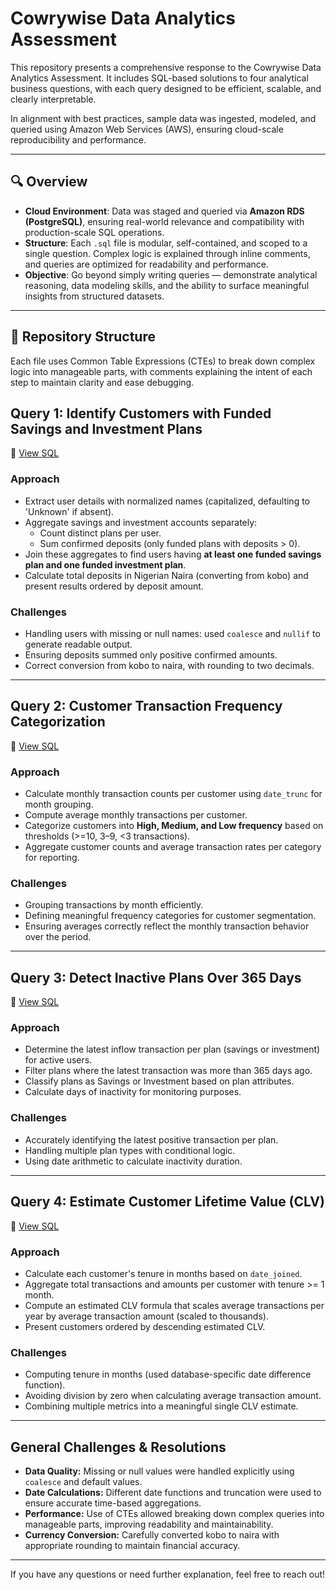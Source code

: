 # Cowrywise Data Analytics Assessment

This repository presents a comprehensive response to the Cowrywise Data Analytics Assessment. It includes SQL-based solutions to four analytical business questions, with each query designed to be efficient, scalable, and clearly interpretable.

In alignment with best practices, sample data was ingested, modeled, and queried using Amazon Web Services (AWS), ensuring cloud-scale reproducibility and performance.

---

## 🔍 Overview

- **Cloud Environment**: Data was staged and queried via **Amazon RDS (PostgreSQL)**, ensuring real-world relevance and compatibility with production-scale SQL operations.
- **Structure**: Each `.sql` file is modular, self-contained, and scoped to a single question. Complex logic is explained through inline comments, and queries are optimized for readability and performance.
- **Objective**: Go beyond simply writing queries — demonstrate analytical reasoning, data modeling skills, and the ability to surface meaningful insights from structured datasets.

---

## 📁 Repository Structure

Each file uses Common Table Expressions (CTEs) to break down complex logic into manageable parts, with comments explaining the intent of each step to maintain clarity and ease debugging.


## Query 1: Identify Customers with Funded Savings and Investment Plans
📄 [View SQL](DataAnalytics-Assessment/assessment_question1.sql)

### Approach
- Extract user details with normalized names (capitalized, defaulting to 'Unknown' if absent).
- Aggregate savings and investment accounts separately:
  - Count distinct plans per user.
  - Sum confirmed deposits (only funded plans with deposits > 0).
- Join these aggregates to find users having **at least one funded savings plan and one funded investment plan**.
- Calculate total deposits in Nigerian Naira (converting from kobo) and present results ordered by deposit amount.

### Challenges
- Handling users with missing or null names: used `coalesce` and `nullif` to generate readable output.
- Ensuring deposits summed only positive confirmed amounts.
- Correct conversion from kobo to naira, with rounding to two decimals.

---

## Query 2: Customer Transaction Frequency Categorization
📄 [View SQL](DataAnalytics-Assessment/assessment_question2.sql)

### Approach
- Calculate monthly transaction counts per customer using `date_trunc` for month grouping.
- Compute average monthly transactions per customer.
- Categorize customers into **High, Medium, and Low frequency** based on thresholds (>=10, 3–9, <3 transactions).
- Aggregate customer counts and average transaction rates per category for reporting.

### Challenges
- Grouping transactions by month efficiently.
- Defining meaningful frequency categories for customer segmentation.
- Ensuring averages correctly reflect the monthly transaction behavior over the period.

---

## Query 3: Detect Inactive Plans Over 365 Days
📄 [View SQL](DataAnalytics-Assessment/assessment_question3.sql)

### Approach
- Determine the latest inflow transaction per plan (savings or investment) for active users.
- Filter plans where the latest transaction was more than 365 days ago.
- Classify plans as Savings or Investment based on plan attributes.
- Calculate days of inactivity for monitoring purposes.

### Challenges
- Accurately identifying the latest positive transaction per plan.
- Handling multiple plan types with conditional logic.
- Using date arithmetic to calculate inactivity duration.

---

## Query 4: Estimate Customer Lifetime Value (CLV)
📄 [View SQL](DataAnalytics-Assessment/assessment_question4.sql)

### Approach
- Calculate each customer's tenure in months based on `date_joined`.
- Aggregate total transactions and amounts per customer with tenure >= 1 month.
- Compute an estimated CLV formula that scales average transactions per year by average transaction amount (scaled to thousands).
- Present customers ordered by descending estimated CLV.

### Challenges
- Computing tenure in months (used database-specific date difference function).
- Avoiding division by zero when calculating average transaction amount.
- Combining multiple metrics into a meaningful single CLV estimate.

---

## General Challenges & Resolutions

- **Data Quality:** Missing or null values were handled explicitly using `coalesce` and default values.
- **Date Calculations:** Different date functions and truncation were used to ensure accurate time-based aggregations.
- **Performance:** Use of CTEs allowed breaking down complex queries into manageable parts, improving readability and maintainability.
- **Currency Conversion:** Carefully converted kobo to naira with appropriate rounding to maintain financial accuracy.

---

If you have any questions or need further explanation, feel free to reach out!





